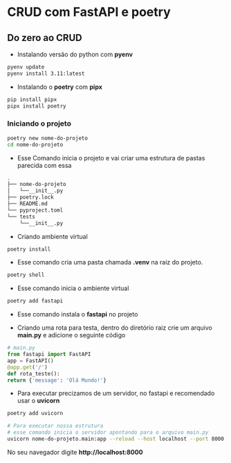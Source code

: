 # CRUD com FastAPI e poetry

## Do zero ao CRUD

- Instalando versão do python com **pyenv**

```bash
pyenv update
pyenv install 3.11:latest
```

- Instalando o **poetry** com **pipx**

```bash
pip install pipx
pipx install poetry
```

### Iniciando o projeto

```bash
poetry new nome-do-projeto
cd nome-do-projeto
```

- Esse Comando inicia o projeto e vai criar uma estrutura de pastas parecida com essa

```bash
.
├── nome-do-projeto
│   └──__init__.py
├── poetry.lock
├── README.md
└── pyproject.toml
└── tests
    └──__init__.py
```

- Criando ambiente virtual

```bash
poetry install
```

- Esse comando cria uma pasta chamada **.venv** na raiz do projeto.

```bash
poetry shell
```

- Esse comando inicia o ambiente virtual

```bash
poetry add fastapi
```

- Esse comando instala o **fastapi** no projeto

- Criando uma rota para testa, dentro do diretório raiz crie um arquivo **main.py** e adicione o seguinte código

```py
# main.py
from fastapi import FastAPI
app = FastAPI()
@app.get('/')
def rota_teste():
return {'message': 'Olá Mundo!'}
```

- Para executar precizamos de um servidor, no fastapi e recomendado usar o **uvicorn**

```bash
poetry add uvicorn

# Para executar nossa estrutura
# esse comando inicia o servidor apontando para o arquivo main.py
uvicorn nome-do-projeto.main:app --reload --host localhost --port 8000
```

No seu navegador digite **http://localhost:8000**
